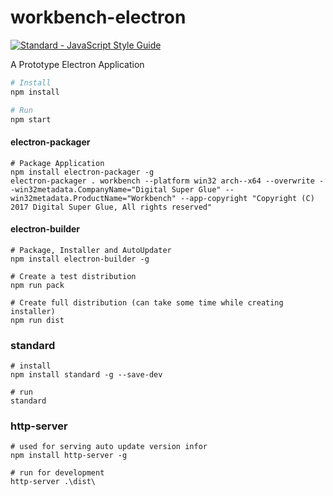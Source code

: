 # workbench-electron

[![Standard - JavaScript Style Guide](https://img.shields.io/badge/code_style-standard-brightgreen.svg)](http://standardjs.com/)

A Prototype Electron Application

```bash
# Install
npm install

# Run
npm start
```

#### electron-packager
```
# Package Application
npm install electron-packager -g
electron-packager . workbench --platform win32 arch--x64 --overwrite --win32metadata.CompanyName="Digital Super Glue" --win32metadata.ProductName="Workbench" --app-copyright "Copyright (C) 2017 Digital Super Glue, All rights reserved"
```

#### electron-builder
```
# Package, Installer and AutoUpdater
npm install electron-builder -g

# Create a test distribution
npm run pack

# Create full distribution (can take some time while creating installer) 
npm run dist
```

### standard
```
# install
npm install standard -g --save-dev

# run
standard
```

### http-server
```
# used for serving auto update version infor
npm install http-server -g

# run for development
http-server .\dist\
